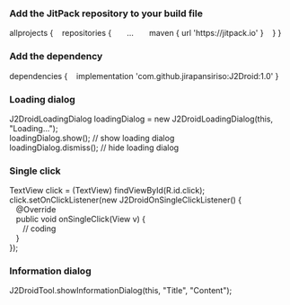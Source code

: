 <h3>Add the JitPack repository to your build file</h3>
allprojects {
	&nbsp;&nbsp;&nbsp;repositories {
		&nbsp;&nbsp;&nbsp;&nbsp;&nbsp;&nbsp;...
		&nbsp;&nbsp;&nbsp;&nbsp;&nbsp;&nbsp;maven { url 'https://jitpack.io' }
	&nbsp;&nbsp;&nbsp;}
} <br/>
	
<h3>Add the dependency</h3>
dependencies {
        &nbsp;&nbsp;&nbsp;implementation 'com.github.jirapansiriso:J2Droid:1.0'
} <br/>

<h3>Loading dialog</h3>
J2DroidLoadingDialog loadingDialog = new J2DroidLoadingDialog(this, "Loading..."); <br/>
loadingDialog.show(); // show loading dialog <br/>
loadingDialog.dismiss(); // hide loading dialog <br/>

<h3>Single click</h3>
TextView click = (TextView) findViewById(R.id.click); <br/>
click.setOnClickListener(new J2DroidOnSingleClickListener() { <br/>
    &nbsp;&nbsp;&nbsp;@Override <br/>
    &nbsp;&nbsp;&nbsp;public void onSingleClick(View v) { <br/>
    &nbsp;&nbsp;&nbsp;&nbsp;&nbsp;&nbsp;// coding <br/>
    &nbsp;&nbsp;&nbsp;} <br/>
}); <br/>

<h3>Information dialog</h3>
J2DroidTool.showInformationDialog(this, "Title", "Content");
